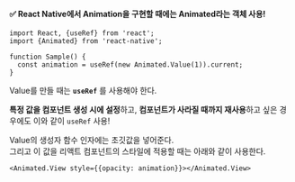 #### ✅ React Native에서 Animation을 구현할 때에는 Animated라는 객체 사용!

```
import React, {useRef} from 'react';
import {Animated} from 'react-native';

function Sample() {
  const animation = useRef(new Animated.Value(1)).current;
}
```

Value를 만들 때는 **`useRef`** 를 사용해야 한다. <br>

**특정 값을 컴포넌트 생성 시에 설정**하고, 
**컴포넌트가 사라질 때까지 재사용**하고 싶은 경우에도 이와 같이 `useRef` 사용!
<br>

Value의 생성자 함수 인자에는 초깃값을 넣어준다.<br>
그리고 이 값을 리액트 컴포넌트의 스타일에 적용할 때는 아래와 같이 사용한다. 

`<Animated.View style={{opacity: animation}}></Animated.View>`

